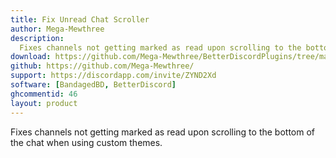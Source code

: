 ```yaml
---
title: Fix Unread Chat Scroller
author: Mega-Mewthree
description:
  Fixes channels not getting marked as read upon scrolling to the bottom of the chat when using custom themes.
download: https://github.com/Mega-Mewthree/BetterDiscordPlugins/tree/master/Plugins/FixUnreadChatScroller
github: https://github.com/Mega-Mewthree/
support: https://discordapp.com/invite/ZYND2Xd
software: [BandagedBD, BetterDiscord]
ghcommentid: 46
layout: product
---
```

Fixes channels not getting marked as read upon scrolling to the bottom of the chat when using custom themes.